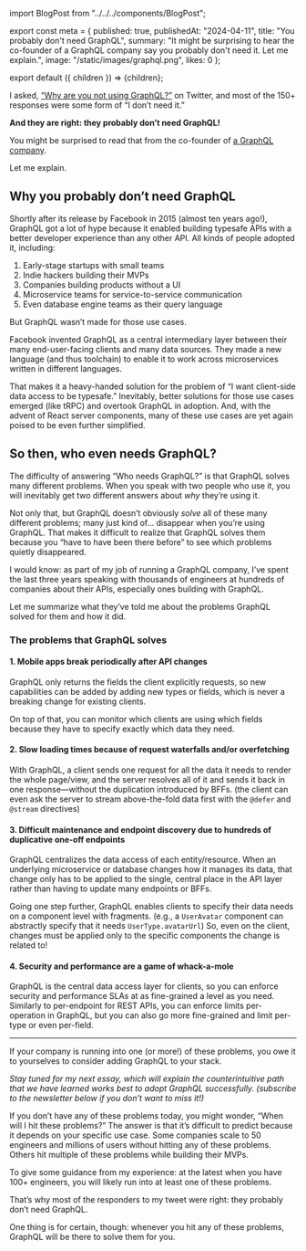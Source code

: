 import BlogPost from "../../../components/BlogPost";

export const meta = {
  published: true,
  publishedAt: "2024-04-11",
  title: "You probably don't need GraphQL",
  summary:
    "It might be surprising to hear the co-founder of a GraphQL company say you probably don't need it. Let me explain.",
  image: "/static/images/graphql.png",
  likes: 0
};

export default ({ children }) => <BlogPost meta={meta}>{children}</BlogPost>;

I asked, [“Why are you not using GraphQL?”](https://twitter.com/mxstbr/status/1765821895742828915) on Twitter, and most of the 150+ responses were some form of “I don’t need it.”

**And they are right: they probably don’t need GraphQL!**

You might be surprised to read that from the co-founder of [a GraphQL company](https://stellate.co/).

Let me explain.

## Why you probably don’t need GraphQL

Shortly after its release by Facebook in 2015 (almost ten years ago!), GraphQL got a lot of hype because it enabled building typesafe APIs with a better developer experience than any other API. All kinds of people adopted it, including:

1. Early-stage startups with small teams
2. Indie hackers building their MVPs
3. Companies building products without a UI
4. Microservice teams for service-to-service communication
5. Even database engine teams as their query language

But GraphQL wasn’t made for those use cases.

Facebook invented GraphQL as a central intermediary layer between their many end-user-facing clients and many data sources. They made a new language (and thus toolchain) to enable it to work across microservices written in different languages.

That makes it a heavy-handed solution for the problem of “I want client-side data access to be typesafe.” Inevitably, better solutions for those use cases emerged (like tRPC) and overtook GraphQL in adoption. And, with the advent of React server components, many of these use cases are yet again poised to be even further simplified.

## So then, who even needs GraphQL?

The difficulty of answering “Who needs GraphQL?” is that GraphQL solves many different problems. When you speak with two people who use it, you will inevitably get two different answers about _why_ they’re using it.

Not only that, but GraphQL doesn’t obviously _solve_ all of these many different problems; many just kind of… disappear when you’re using GraphQL. That makes it difficult to realize that GraphQL solves them because you “have to have been there before” to see which problems quietly disappeared.

I would know: as part of my job of running a GraphQL company, I’ve spent the last three years speaking with thousands of engineers at hundreds of companies about their APIs, especially ones building with GraphQL.

Let me summarize what they’ve told me about the problems GraphQL solved for them and how it did.

### The problems that GraphQL solves

#### 1. Mobile apps break periodically after API changes

GraphQL only returns the fields the client explicitly requests, so new capabilities can be added by adding new types or fields, which is never a breaking change for existing clients.

On top of that, you can monitor which clients are using which fields because they have to specify exactly which data they need.

#### 2. Slow loading times because of request waterfalls and/or overfetching

With GraphQL, a client sends one request for all the data it needs to render the whole page/view, and the server resolves all of it and sends it back in one response—without the duplication introduced by BFFs. (the client can even ask the server to stream above-the-fold data first with the `@defer` and `@stream` directives)

#### 3. Difficult maintenance and endpoint discovery due to hundreds of duplicative one-off endpoints

GraphQL centralizes the data access of each entity/resource. When an underlying microservice or database changes how it manages its data, that change only has to be applied to the single, central place in the API layer rather than having to update many endpoints or BFFs.

Going one step further, GraphQL enables clients to specify their data needs on a component level with fragments. (e.g., a `UserAvatar` component can abstractly specify that it needs `UserType.avatarUrl`) So, even on the client, changes must be applied only to the specific components the change is related to!

#### 4. Security and performance are a game of whack-a-mole

GraphQL is the central data access layer for clients, so you can enforce security and performance SLAs at as fine-grained a level as you need. Similarly to per-endpoint for REST APIs, you can enforce limits per-operation in GraphQL, but you can also go more fine-grained and limit per-type or even per-field.

---

If your company is running into one (or more!) of these problems, you owe it to yourselves to consider adding GraphQL to your stack.

_Stay tuned for my next essay, which will explain the counterintuitive path that we have learned works best to adopt GraphQL successfully. (subscribe to the newsletter below if you don’t want to miss it!)_

If you don’t have any of these problems today, you might wonder, “When will I hit these problems?” The answer is that it’s difficult to predict because it depends on your specific use case. Some companies scale to 50 engineers and millions of users without hitting any of these problems. Others hit multiple of these problems while building their MVPs.

To give some guidance from my experience: at the latest when you have 100+ engineers, you will likely run into at least one of these problems.

That’s why most of the responders to my tweet were right: they probably don’t need GraphQL.

One thing is for certain, though: whenever you hit any of these problems, GraphQL will be there to solve them for you.
